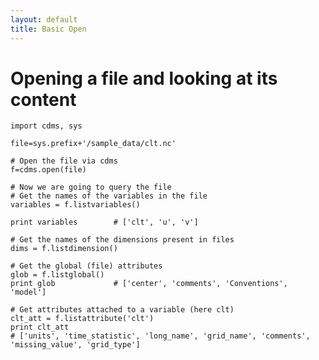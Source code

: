 ```yaml
---
layout: default
title: Basic Open 
---
```

#  Opening a file and looking at its content

    import cdms, sys

    file=sys.prefix+'/sample_data/clt.nc'

    # Open the file via cdms
    f=cdms.open(file)

    # Now we are going to query the file
    # Get the names of the variables in the file
    variables = f.listvariables()

    print variables        # ['clt', 'u', 'v']

    # Get the names of the dimensions present in files
    dims = f.listdimension()

    # Get the global (file) attributes
    glob = f.listglobal()
    print glob             # ['center', 'comments', 'Conventions', 'model']

    # Get attributes attached to a variable (here clt)
    clt_att = f.listattribute('clt')
    print clt_att 
    # ['units', 'time_statistic', 'long_name', 'grid_name', 'comments', 'missing_value', 'grid_type']
